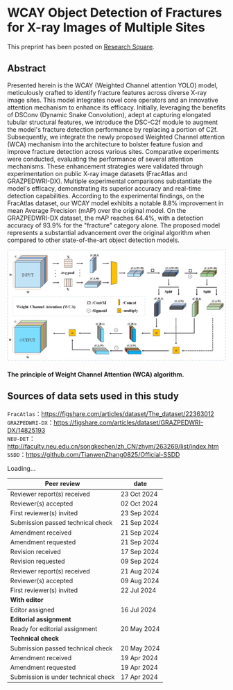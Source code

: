 # WCAY Object Detection of Fractures for X-ray Images of Multiple Sites  
This preprint has been posted on [Research Square](https://www.researchsquare.com/article/rs-4282215/latest).  



## Abstract  
Presented herein is the WCAY (Weighted Channel attention YOLO) model, meticulously crafted to identify fracture features across diverse X-ray image sites. This model integrates novel core operators and an innovative attention mechanism to enhance its efficacy. Initially, leveraging the benefits of DSConv (Dynamic Snake Convolution), adept at capturing elongated tubular structural features, we introduce the DSC-C2f module to augment the model's fracture detection performance by replacing a portion of C2f. Subsequently, we integrate the newly proposed Weighted Channel attention (WCA) mechanism into the architecture to bolster feature fusion and improve fracture detection across various sites. Comparative experiments were conducted, evaluating the performance of several attention mechanisms. These enhancement strategies were validated through experimentation on public X-ray image datasets (FracAtlas and GRAZPEDWRI-DX). Multiple experimental comparisons substantiate the model's efficacy, demonstrating its superior accuracy and real-time detection capabilities. According to the experimental findings, on the FracAtlas dataset, our WCAY model exhibits a notable 8.8% improvement in mean Average Precision (mAP) over the original model. On the GRAZPEDWRI-DX dataset, the mAP reaches 64.4%, with a detection accuracy of 93.9% for the "fracture" category alone. The proposed model represents a substantial advancement over the original algorithm when compared to other state-of-the-art object detection models.     


![Figure6.jpg](https://github.com/cccp421/Fracture-Detection-WCAY/blob/main/Figure6.jpg)  
#### The principle of Weight Channel Attention (WCA) algorithm.  

## Sources of data sets used in this study
`FracAtlas`：https://figshare.com/articles/dataset/The_dataset/22363012  
`GRAZPEDWRI-DX`：https://figshare.com/articles/dataset/GRAZPEDWRI-DX/14825193  
`NEU-DET`：http://faculty.neu.edu.cn/songkechen/zh_CN/zhym/263269/list/index.htm  
`SSDD`：https://github.com/TianwenZhang0825/Official-SSDD  
  
Loading…

  
 | Peer review | date | 
 | --- | --- | 
 | Reviewer report(s) received | 23 Oct 2024 | 
 | Reviewer(s) accepted | 02 Oct 2024 | 
 | First reviewer(s) invited | 23 Sep 2024 | 
 | Submission passed technical check | 21 Sep 2024 | 
 | Amendment received | 21 Sep 2024 | 
 | Amendment requested | 21 Sep 2024 | 
 | Revision received | 17 Sep 2024 | 
 | Revision requested | 09 Sep 2024 | 
 | Reviewer report(s) received | 21 Aug 2024 | 
 | Reviewer(s) accepted | 09 Aug 2024 | 
 | First reviewer(s) invited | 22 Jul 2024 | 
 | __With editor__ |  | 
 | Editor assigned | 16 Jul 2024 |  
 | __Editorial assignment__ |  | 
 | Ready for editorial assignment | 20 May 2024 | 
 | __Technical check__ |  | 
 | Submission passed technical check | 20 May 2024 | 
 | Amendment received | 19 Apr 2024 | 
 | Amendment requested | 19 Apr 2024 | 
 | Submission is under technical check | 17 Apr 2024 | 
 
